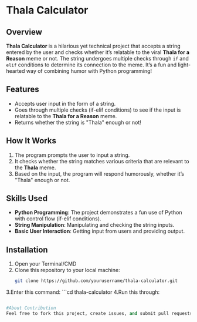 # Thala Calculator

## Overview
**Thala Calculator** is a hilarious yet technical project that accepts a string entered by the user and checks whether it’s relatable to the viral **Thala for a Reason** meme or not. The string undergoes multiple checks through `if` and `elif` conditions to determine its connection to the meme. It’s a fun and light-hearted way of combining humor with Python programming!

## Features
- Accepts user input in the form of a string.
- Goes through multiple checks (if-elif conditions) to see if the input is relatable to the **Thala for a Reason** meme.
- Returns whether the string is "Thala" enough or not!

## How It Works
1. The program prompts the user to input a string.
2. It checks whether the string matches various criteria that are relevant to the **Thala** meme.
3. Based on the input, the program will respond humorously, whether it’s "Thala" enough or not.


## Skills Used
- **Python Programming**: The project demonstrates a fun use of Python with control flow (if-elif conditions).
- **String Manipulation**: Manipulating and checking the string inputs.
- **Basic User Interaction**: Getting input from users and providing output.
  
## Installation
1. Open your Terminal/CMD
2. Clone this repository to your local machine:
   ```bash
   git clone https://github.com/yourusername/thala-calculator.git
3.Enter this command: ```cd thala-calculator
4.Run this through: 
```python thala_calculator.py

#About Contribution
Feel free to fork this project, create issues, and submit pull requests if you would like to improve or add new checks to make it even more "Thala"!